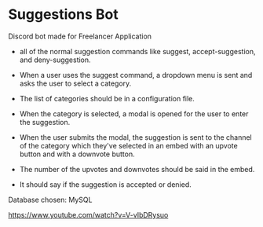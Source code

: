 # Suggestions Bot
Discord bot made for Freelancer Application 

- all of the normal suggestion commands like suggest, accept-suggestion, and deny-suggestion.

- When a user uses the suggest command, a dropdown menu is sent and asks the user to select a category.
- The list of categories should be in a configuration file.
- When the category is selected, a modal is opened for the user to enter the suggestion.
- When the user submits the modal, the suggestion is sent to the channel of the category which they've selected in an embed with an upvote button and with a downvote button.
- The number of the upvotes and downvotes should be said in the embed.
- It should say if the suggestion is accepted or denied.

Database chosen: MySQL

https://www.youtube.com/watch?v=V-vIbDRysuo
